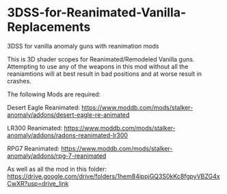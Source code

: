 # 3DSS-for-Reanimated-Vanilla-Replacements
3DSS for vanilla anomaly guns with reanimation mods

This is 3D shader scopes for Reanimated/Remodeled Vanilla guns. Attempting to use any of the weapons in this mod without all the reaniamtions will at best result in bad positions and at worse result in crashes. 

The following Mods are required:

Desert Eagle Reanimated: https://www.moddb.com/mods/stalker-anomaly/addons/desert-eagle-re-animated

LR300 Reanimated: https://www.moddb.com/mods/stalker-anomaly/addons/radons-reanimated-lr300

RPG7 Reanimated: https://www.moddb.com/mods/stalker-anomaly/addons/rpg-7-reanimated

As well as all the mod in this folder: https://drive.google.com/drive/folders/1hem84ippjGQ3S0kKc8fgpyVBZG4xCwXR?usp=drive_link

